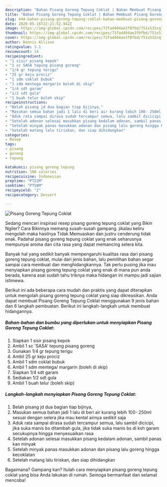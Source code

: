 ```yaml
---
description: "Bahan Pisang Goreng Tepung Coklat | Bahan Membuat Pisang Goreng Tepung Coklat Yang Sedap"
title: "Bahan Pisang Goreng Tepung Coklat | Bahan Membuat Pisang Goreng Tepung Coklat Yang Sedap"
slug: 444-bahan-pisang-goreng-tepung-coklat-bahan-membuat-pisang-goreng-tepung-coklat-yang-sedap
date: 2020-05-16T22:21:52.942Z
image: https://img-global.cpcdn.com/recipes/73fad404ae3f0fbd/751x532cq70/pisang-goreng-tepung-coklat-foto-resep-utama.jpg
thumbnail: https://img-global.cpcdn.com/recipes/73fad404ae3f0fbd/751x532cq70/pisang-goreng-tepung-coklat-foto-resep-utama.jpg
cover: https://img-global.cpcdn.com/recipes/73fad404ae3f0fbd/751x532cq70/pisang-goreng-tepung-coklat-foto-resep-utama.jpg
author: Dennis Allison
ratingvalue: 3.1
reviewcount: 14
recipeingredient:
- "1 sisir pisang kepok"
- "1 sc SASA tepung pisang goreng"
- "1/4 gr tepung terigu"
- "25 gr keju prociz"
- "1 sdm coklat bubuk"
- "1 sdm mentega margarin boleh di skip"
- "1/4 sdt garam"
- "1/2 sdt gula"
- "1 buah telur boleh skip"
recipeinstructions:
- "Belah pisang jd dua bagian tiap bijinya,"
- "Masukan semua bahan jadi 1 lalu di beri air kurang lebih 100- 250ml sesuai dengan selera jika mau kental airnya sedikit saja"
- "Aduk rata sampai dirasa sudah tercampur semua, lalu sambil dicicipi, jika suka manis bs ditambah gula, jika tidak suka manis bs di ksh garam secukupnya hingga menyesuaikan rasa"
- "Setelah adonan selesai masukkan pisang kedalam adonan, sambil panas kan minyak"
- "Setelah minyak panas masukkan adonan dan pisang lalu goreng hingga kecoklatan"
- "Setelah matang lalu tiriskan, dan siap dihidangkan"
categories:
- Resep
tags:
- pisang
- goreng
- tepung

katakunci: pisang goreng tepung 
nutrition: 188 calories
recipecuisine: Indonesian
preptime: "PT22M"
cooktime: "PT58M"
recipeyield: "2"
recipecategory: Dessert

---
```



![Pisang Goreng Tepung Coklat](https://img-global.cpcdn.com/recipes/73fad404ae3f0fbd/751x532cq70/pisang-goreng-tepung-coklat-foto-resep-utama.jpg)

Sedang mencari inspirasi resep pisang goreng tepung coklat yang Bikin Ngiler? Cara Bikinnya memang susah-susah gampang. jikalau keliru mengolah maka hasilnya Tidak Memuaskan dan justru cenderung tidak enak. Padahal pisang goreng tepung coklat yang enak seharusnya mempunyai aroma dan cita rasa yang dapat memancing selera kita.



Banyak hal yang sedikit banyak mempengaruhi kualitas rasa dari pisang goreng tepung coklat, mulai dari jenis bahan, lalu pemilihan bahan segar sampai cara membuat dan menghidangkannya. Tak perlu pusing jika mau menyiapkan pisang goreng tepung coklat yang enak di mana pun anda berada, karena asal sudah tahu triknya maka hidangan ini mampu jadi sajian istimewa.


Berikut ini ada beberapa cara mudah dan praktis yang dapat diterapkan untuk mengolah pisang goreng tepung coklat yang siap dikreasikan. Anda dapat membuat Pisang Goreng Tepung Coklat menggunakan 9 jenis bahan dan 6 langkah pembuatan. Berikut ini langkah-langkah untuk membuat hidangannya.

<!--inarticleads1-->

##### Bahan-bahan dan bumbu yang diperlukan untuk menyiapkan Pisang Goreng Tepung Coklat:

1. Siapkan 1 sisir pisang kepok
1. Ambil 1 sc &#39;SASA&#39; tepung pisang goreng
1. Gunakan 1/4 gr tepung terigu
1. Ambil 25 gr keju prociz
1. Ambil 1 sdm coklat bubuk
1. Ambil 1 sdm mentega/ margarin (boleh di skip)
1. Siapkan 1/4 sdt garam
1. Sediakan 1/2 sdt gula
1. Ambil 1 buah telur (boleh skip)




<!--inarticleads2-->

##### Langkah-langkah menyiapkan Pisang Goreng Tepung Coklat:

1. Belah pisang jd dua bagian tiap bijinya,
1. Masukan semua bahan jadi 1 lalu di beri air kurang lebih 100- 250ml sesuai dengan selera jika mau kental airnya sedikit saja
1. Aduk rata sampai dirasa sudah tercampur semua, lalu sambil dicicipi, jika suka manis bs ditambah gula, jika tidak suka manis bs di ksh garam secukupnya hingga menyesuaikan rasa
1. Setelah adonan selesai masukkan pisang kedalam adonan, sambil panas kan minyak
1. Setelah minyak panas masukkan adonan dan pisang lalu goreng hingga kecoklatan
1. Setelah matang lalu tiriskan, dan siap dihidangkan




Bagaimana? Gampang kan? Itulah cara menyiapkan pisang goreng tepung coklat yang bisa Anda lakukan di rumah. Semoga bermanfaat dan selamat mencoba!
